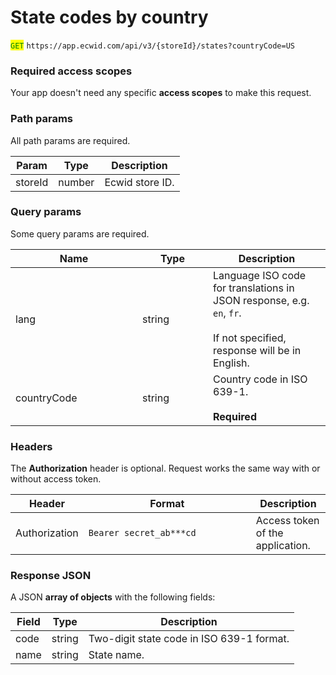 # State codes by country

<mark style="color:green;">`GET`</mark> `https://app.ecwid.com/api/v3/{storeId}/states?countryCode=US`

### Required access scopes

Your app doesn't need any specific **access scopes** to make this request.

### Path params

All path params are required.

| Param   | Type   | Description     |
| ------- | ------ | --------------- |
| storeId | number | Ecwid store ID. |

### Query params

Some query params are required.

<table data-full-width="false"><thead><tr><th width="187">Name</th><th width="97">Type</th><th>Description</th></tr></thead><tbody><tr><td>lang</td><td>string</td><td>Language ISO code for translations in JSON response, e.g. <code>en</code>, <code>fr</code>.<br><br>If not specified, response will be in English.</td></tr><tr><td>countryCode</td><td>string</td><td>Country code in ISO 639-1.<br><br><strong>Required</strong></td></tr></tbody></table>

### Headers

The **Authorization** header is optional. Request works the same way with or without access token.

<table><thead><tr><th>Header</th><th width="252">Format</th><th>Description</th></tr></thead><tbody><tr><td>Authorization</td><td><code>Bearer secret_ab***cd</code></td><td>Access token of the application.</td></tr></tbody></table>

### Response JSON

A JSON **array of objects** with the following fields:

| Field | Type   | Description                               |
| ----- | ------ | ----------------------------------------- |
| code  | string | Two-digit state code in ISO 639-1 format. |
| name  | string | State name.                               |
